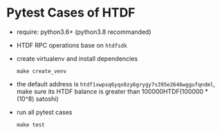 # Pytest Cases of HTDF

- require: python3.6+ (python3.8 recommanded)

- HTDF RPC operations base on `htdfsdk` 

- create virtualenv and install dependencies
    ``` 
    make create_venv
    ```
  
- the default address is `htdf1xwpsq6yqx0zy6grygy7s395e2646wggufqndml`, make sure its HTDF balance is greater than 100000HTDF(100000 * (10^8) satoshi)


- run all pytest cases

    ``` 
    make test
    ```


